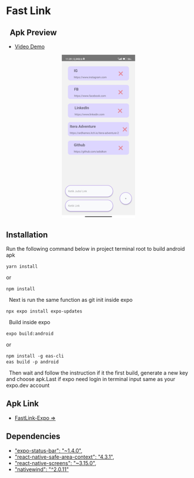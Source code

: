 Fast Link
===
&nbsp;
Apk Preview 
---
- [Video Demo](https://drive.google.com/file/d/1Ig6evo-mt_tl7U_T56AIe1yHu4G4RXRm/view?usp=sharing)
<p align="center">
    <img width="200px" src="./src/assets/Screenshot_com.fastlink.jpg">
</p>

## Installation
Run the following command below in project terminal root to build android apk
```
yarn install
```
or
```
npm install
```
&nbsp;
Next is run the same function as git init inside expo
```
npx expo install expo-updates
```
&nbsp;
Build inside expo
```
expo build:android
```
or
```
npm install -g eas-cli
eas build -p android
```
&nbsp;
Then wait and follow the instruction if it the first build, generate a new key and choose apk.Last if expo need login in terminal input same as your expo.dev account
&nbsp;

## Apk Link
- [FastLink-Expo =>](https://github.com/adislksn/FastLink-Expo/blob/main/FastLink-Expo-cfe54480efc2412fbb5e5d1f73bbee78-signed.apk)

## Dependencies
- ["expo-status-bar": "~1.4.0"](https://docs.expo.dev/versions/latest/sdk/status-bar/),
- ["react-native-safe-area-context": "4.3.1"](https://docs.expo.dev/versions/latest/sdk/safe-area-context/),
- ["react-native-screens": "~3.15.0"](https://docs.expo.dev/versions/latest/sdk/screens/),
- ["nativewind": "^2.0.11"](https://www.nativewind.dev/quick-starts/expo)
